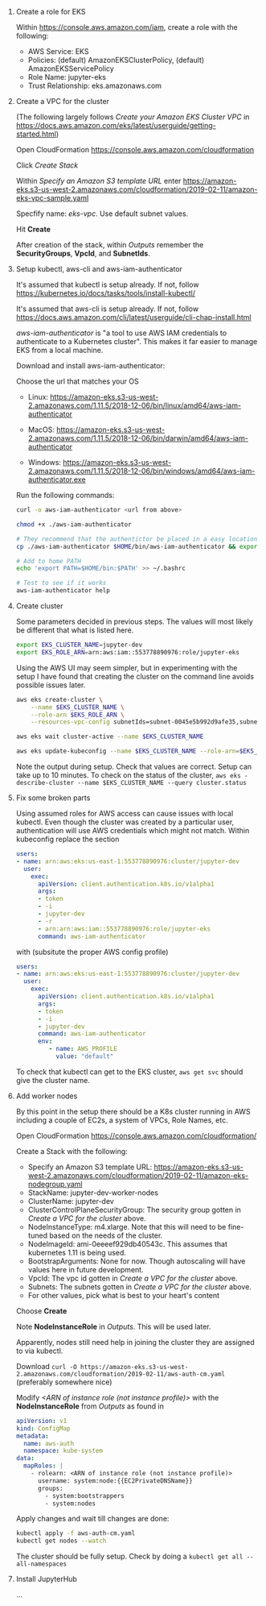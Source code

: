 
1. Create a role for EKS

    Within https://console.aws.amazon.com/iam, create a role with the following:

    - AWS Service: EKS
    - Policies: (default) AmazonEKSClusterPolicy, (default) AmazonEKSServicePolicy
    - Role Name: jupyter-eks
    - Trust Relationship: eks.amazonaws.com

1. Create a VPC for the cluster

    (The following largely follows _Create your Amazon EKS Cluster VPC_ in https://docs.aws.amazon.com/eks/latest/userguide/getting-started.html)

    Open CloudFormation https://console.aws.amazon.com/cloudformation

    Click _Create Stack_

    Within _Specify an Amazon S3 template URL_ enter https://amazon-eks.s3-us-west-2.amazonaws.com/cloudformation/2019-02-11/amazon-eks-vpc-sample.yaml

    Specfify name: _eks-vpc_. Use default subnet values.

    Hit **Create**

    After creation of the stack, within _Outputs_ remember the __SecurityGroups__, __VpcId__, and __SubnetIds__.

1. Setup kubectl, aws-cli and aws-iam-authenticator

    It's assumed that kubectl is setup already. If not, follow https://kubernetes.io/docs/tasks/tools/install-kubectl/

    It's assumed that aws-cli is setup already. If not, follow https://docs.aws.amazon.com/cli/latest/userguide/cli-chap-install.html

    _aws-iam-authenticator_ is "a tool to use AWS IAM credentials to authenticate to a Kubernetes cluster". This makes it far easier to manage EKS from a local machine.

    Download and install aws-iam-authenticator:

    Choose the url that matches your OS

    - Linux: https://amazon-eks.s3-us-west-2.amazonaws.com/1.11.5/2018-12-06/bin/linux/amd64/aws-iam-authenticator

    - MacOS: https://amazon-eks.s3-us-west-2.amazonaws.com/1.11.5/2018-12-06/bin/darwin/amd64/aws-iam-authenticator

    - Windows: https://amazon-eks.s3-us-west-2.amazonaws.com/1.11.5/2018-12-06/bin/windows/amd64/aws-iam-authenticator.exe

    Run the following commands:

    ```bash
    curl -o aws-iam-authenticator <url from above>

    chmod +x ./aws-iam-authenticator

    # They recommend that the authentictor be placed in a easy location for the PATH.
    cp ./aws-iam-authenticator $HOME/bin/aws-iam-authenticator && export PATH=$HOME/bin:$PATH

    # Add to home PATH
    echo 'export PATH=$HOME/bin:$PATH' >> ~/.bashrc

    # Test to see if it works
    aws-iam-authenticator help
    ```

1. Create cluster

    Some parameters decided in previous steps. The values will most likely be different that what is listed here.

    ```bash
    export EKS_CLUSTER_NAME=jupyter-dev
    export EKS_ROLE_ARN=arn:aws:iam::553778890976:role/jupyter-eks
    ```

    Using the AWS UI may seem simpler, but in experimenting with the setup I have found that creating the cluster on the command line avoids possible issues later.

    ```bash
    aws eks create-cluster \
        --name $EKS_CLUSTER_NAME \
        --role-arn $EKS_ROLE_ARN \
        --resources-vpc-config subnetIds=subnet-0045e5b992d9afe35,subnet-0d7ed44f212844dfe,securityGroupIds=sg-0e0c12237a49fccaf

    aws eks wait cluster-active --name $EKS_CLUSTER_NAME

    aws eks update-kubeconfig --name $EKS_CLUSTER_NAME --role-arn=$EKS_ROLE_ARN
    ```
    Note the output during setup. Check that values are correct. Setup can take up to 10 minutes. To check on the status of the cluster, `aws eks -describe-cluster --name $EKS_CLUSTER_NAME --query cluster.status`

1. Fix some broken parts

    Using assumed roles for AWS access can cause issues with local kubectl. Even though the cluster was created by a particular user, authentication will use AWS credentials which might not match.
    Within kubeconfig replace the section

    ```yaml
    users:
    - name: arn:aws:eks:us-east-1:553778890976:cluster/jupyter-dev
      user:
        exec:
          apiVersion: client.authentication.k8s.io/v1alpha1
          args:
          - token
          - -i
          - jupyter-dev
          - -r
          - arn:arn:aws:iam::553778890976:role/jupyter-eks
          command: aws-iam-authenticator
    ```

    with (subsitute the proper AWS config profile)

    ```yaml
    users:
    - name: arn:aws:eks:us-east-1:553778890976:cluster/jupyter-dev
      user:
        exec:
          apiVersion: client.authentication.k8s.io/v1alpha1
          args:
          - token
          - -i
          - jupyter-dev
          command: aws-iam-authenticator
          env:
             - name: AWS_PROFILE
               value: "default"
    ```

    To check that kubectl can get to the EKS cluster, `aws get svc` should give the cluster name.

1. Add worker nodes

    By this point in the setup there should be a K8s cluster running in AWS including a couple of EC2s, a system of VPCs, Role Names, etc.

    Open CloudFormation https://console.aws.amazon.com/cloudformation/

    Create a Stack with the following:

     - Specify an Amazon S3 template URL: https://amazon-eks.s3-us-west-2.amazonaws.com/cloudformation/2019-02-11/amazon-eks-nodegroup.yaml
     - StackName: jupyter-dev-worker-nodes
     - ClusterName: jupyter-dev
     - ClusterControlPlaneSecurityGroup: The security group gotten in _Create a VPC for the cluster_ above.
     - NodeInstanceType: m4.xlarge.  Note that this will need to be fine-tuned based on the needs of the cluster.
     - NodeImageId: ami-0eeeef929db40543c. This assumes that kubernetes 1.11 is being used.
     - BootstrapArguments: None for now. Though autoscaling will have values here in future development.
     - VpcId: The vpc id gotten in _Create a VPC for the cluster_ above.
     - Subnets: The subnets gotten in _Create a VPC for the cluster_ above.
     - For other values, pick what is best to your heart's content

    Choose **Create**

    Note **NodeInstanceRole** in _Outputs_. This will be used later.

    Apparently, nodes still need help in joining the cluster they are assigned to via kubectl.

    Download `curl -O https://amazon-eks.s3-us-west-2.amazonaws.com/cloudformation/2019-02-11/aws-auth-cm.yaml` (preferably somewhere nice)

    Modify _<ARN of instance role (not instance profile)>_ with the **NodeInstanceRole** from _Outputs_ as found in

    ```yaml
    apiVersion: v1
    kind: ConfigMap
    metadata:
      name: aws-auth
      namespace: kube-system
    data:
      mapRoles: |
        - rolearn: <ARN of instance role (not instance profile)>
          username: system:node:{{EC2PrivateDNSName}}
          groups:
            - system:bootstrappers
            - system:nodes
    ```

    Apply changes and wait till changes are done:

    ```bash
    kubectl apply -f aws-auth-cm.yaml
    kubectl get nodes --watch
    ```

    The cluster should be fully setup. Check by doing a `kubectl get all --all-namespaces`

1. Install JupyterHub

    ...
